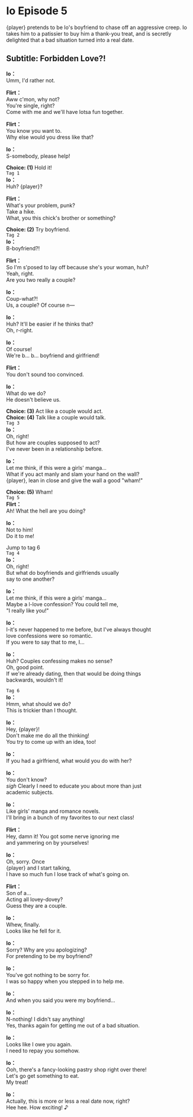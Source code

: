 # Io Episode 5
{player} pretends to be Io's boyfriend to chase off an aggressive creep. Io takes him to a patissier to buy him a thank-you treat, and is secretly delighted that a bad situation turned into a real date.
  
## Subtitle: Forbidden Love?!
  
**Io：**  
Umm, I'd rather not.  
  
**Flirt：**  
Aww c'mon, why not?  
You're single, right?  
Come with me and we'll have lotsa fun together.  
  
**Flirt：**  
You know you want to.  
Why else would you dress like that?  
  
**Io：**  
S-somebody, please help!  
  
**Choice: (1)**  Hold it!  
`Tag 1`  
**Io：**  
Huh? {player}?  
  
**Flirt：**  
What's your problem, punk?  
Take a hike.  
What, you this chick's brother or something?  
  
**Choice: (2)**  Try boyfriend.  
`Tag 2`  
**Io：**  
B-boyfriend?!  
  
**Flirt：**  
So I'm s'posed to lay off because she's your woman, huh?  
Yeah, right.  
Are you two really a couple?  
  
**Io：**  
Coup-what?!  
Us, a couple? Of course n—  
  
**Io：**  
Huh? It'll be easier if he thinks that?  
Oh, r-right.  
  
**Io：**  
Of course!  
We're b... b... boyfriend and girlfriend!  
  
**Flirt：**  
You don't sound too convinced.  
  
**Io：**  
What do we do?  
He doesn't believe us.  
  
**Choice: (3)**  Act like a couple would act.  
**Choice: (4)**  Talk like a couple would talk.  
`Tag 3`  
**Io：**  
Oh, right!  
But how are couples supposed to act?  
I've never been in a relationship before.  
  
**Io：**  
Let me think, if this were a girls' manga...  
What if you act manly and slam your hand on the wall?  
{player}, lean in close and give the wall a good \"wham!\"  
  
**Choice: (5)**  Wham!  
`Tag 5`  
**Flirt：**  
Ah! What the hell are you doing?  
  
**Io：**  
Not to him!  
Do it to me!  
  
Jump to tag 6  
`Tag 4`  
**Io：**  
Oh, right!  
But what do boyfriends and girlfriends usually  
say to one another?  
  
**Io：**  
Let me think, if this were a girls' manga...  
Maybe a l-love confession? You could tell me,  
\"I really like you!\"  
  
**Io：**  
I-it's never happened to me before, but I've always thought  
love confessions were so romantic.  
If you were to say that to me, I...  
  
**Io：**  
Huh? Couples confessing makes no sense?  
Oh, good point.  
If we're already dating, then that would be doing things  
backwards, wouldn't it!  
  
`Tag 6`  
**Io：**  
Hmm, what should we do?  
This is trickier than I thought.  
  
**Io：**  
Hey, {player}!  
Don't make me do all the thinking!  
You try to come up with an idea, too!  
  
**Io：**  
If you had a girlfriend, what would you do with her?  
  
**Io：**  
You don't know?  
*sigh* Clearly I need to educate you about more than just  
academic subjects.  
  
**Io：**  
Like girls' manga and romance novels.  
I'll bring in a bunch of my favorites to our next class!  
  
**Flirt：**  
Hey, damn it! You got some nerve ignoring me  
and yammering on by yourselves!  
  
**Io：**  
Oh, sorry. Once  
{player} and I start talking,  
I have so much fun I lose track of what's going on.  
  
**Flirt：**  
Son of a...  
Acting all lovey-dovey?  
Guess they are a couple.  
  
**Io：**  
Whew, finally.  
Looks like he fell for it.  
  
**Io：**  
Sorry? Why are you apologizing?  
For pretending to be my boyfriend?  
  
**Io：**  
You've got nothing to be sorry for.  
I was so happy when you stepped in to help me.  
  
**Io：**  
And when you said you were my boyfriend...  
  
**Io：**  
N-nothing! I didn't say anything!  
Yes, thanks again for getting me out of a bad situation.  
  
**Io：**  
Looks like I owe you again.  
I need to repay you somehow.  
  
**Io：**  
Ooh, there's a fancy-looking pastry shop right over there!  
Let's go get something to eat.  
My treat!  
  
**Io：**  
Actually, this is more or less a real date now, right?  
Hee hee. How exciting! ♪  
